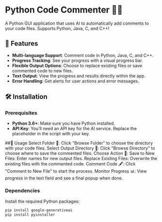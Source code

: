 # Python Code Commenter 🐍💬

A Python GUI application that uses AI to automatically add comments to your code files. Supports Python, Java, C, and C++!

## 🌟 Features

- **Multi-language Support**: Comment code in Python, Java, C, and C++.
- **Progress Tracking**: See your progress with a visual progress bar.
- **Flexible Output Options**: Choose to replace existing files or save commented code to new files.
- **Text Output**: View the progress and results directly within the app.
- **Error Handling**: Get alerts for user actions and error messages.

## 🛠️ Installation

### Prerequisites

- **Python 3.6+**: Make sure you have Python installed.
- **API Key**: You'll need an API key for the AI service. Replace the placeholder in the script with your key.


##🚀 Usage
Select Folder 📂: Click "Browse Folder" to choose the directory with your code files.
Select Output Directory 📁: Click "Browse Directory" to choose where to save the commented files.
Choose Action 🔧:
Save to New Files: Enter names for new output files.
Replace Existing Files: Overwrite the existing files with the commented code.
Comment Code 🖋️: Click "Comment to New File" to start the process.
Monitor Progress 📊: View progress in the text field and see a final popup when done.




### Dependencies

Install the required Python packages:

```bash
pip install google-generativeai
pip install pyinstaller
```



